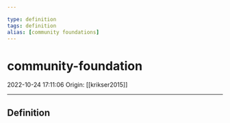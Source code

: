 ```yaml
---

type: definition
tags: definition
alias: [community foundations]
---
```


# community-foundation

2022-10-24 17:11:06
Origin: [[krikser2015]]

---

## Definition
